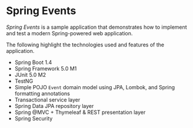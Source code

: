 Spring Events
=============

_Spring Events_ is a sample application that demonstrates how to implement and test a modern Spring-powered web application.

The following highlight the technologies used and features of the application.

* Spring Boot 1.4
* Spring Framework 5.0 M1
* JUnit 5.0 M2
* TestNG
* Simple POJO `Event` domain model using JPA, Lombok, and Spring formatting annotations
* Transactional service layer
* Spring Data JPA repository layer
* Spring @MVC + Thymeleaf & REST presentation layer
* Spring Security
